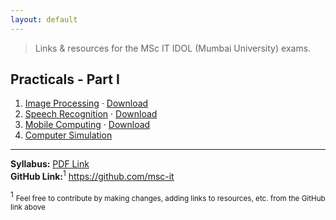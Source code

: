 ```yaml
---
layout: default
---
```


> Links & resources for the MSc IT IDOL (Mumbai University) exams.   

## Practicals - Part I

1. [Image Processing](https://github.com/msc-it/ip-pracs) &middot; [Download](https://github.com/msc-it/ip-pracs/archive/master.zip)
1. [Speech Recognition](https://github.com/msc-it/sr-pracs) &middot; [Download](https://github.com/msc-it/sr-pracs/archive/master.zip)
1. [Mobile Computing](https://github.com/msc-it/mc-pracs) &middot; [Download](https://github.com/msc-it/mc-pracs/archive/master.zip)
1. [Computer Simulation](https://drive.google.com/open?id=0B3Lo4IZqQb-ldFJlWHp5WXg2a2c)

<hr />

**Syllabus:** [PDF Link](http://archive.mu.ac.in/myweb_test/MSC-IT-Syllabus.pdf)   
**GitHub Link:**<sup>1</sup> <https://github.com/msc-it>   

<sup>1</sup> <small>Feel free to contribute by making changes, adding links to resources, etc. from the GitHub link above<small>
